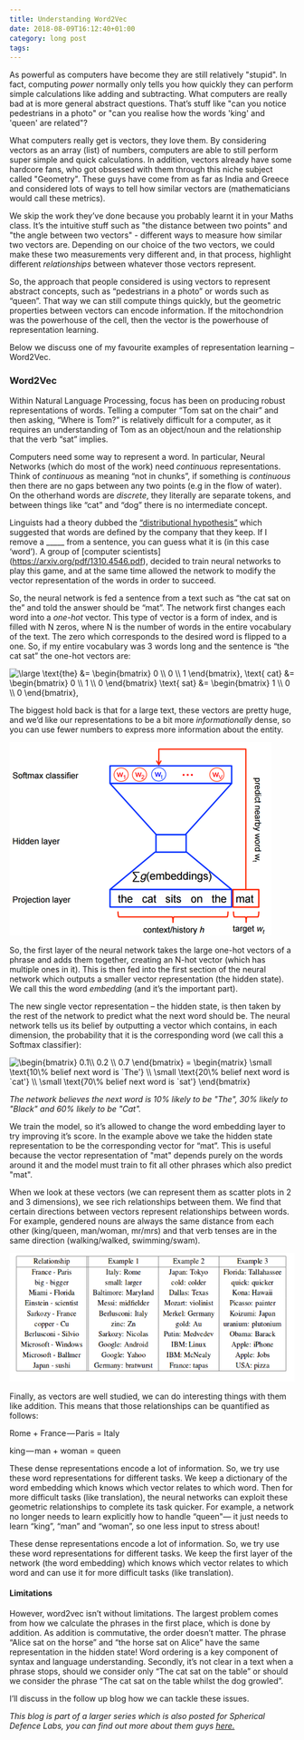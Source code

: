 ```yaml
---
title: Understanding Word2Vec
date: 2018-08-09T16:12:40+01:00
category: long post
tags:
---
```

As powerful as computers have become they are still relatively "stupid". In fact, computing *power* normally only tells you how quickly they can perform simple calculations like adding and subtracting. What computers are really bad at is more general abstract questions. That’s stuff like "can you notice pedestrians in a photo" or "can you realise how the words 'king' and 'queen' are related"?

What computers really get is vectors, they love them. By considering vectors as an array (list) of numbers, computers are able to still perform super simple and quick calculations. In addition, vectors already have some hardcore fans, who got obsessed with them through this niche subject called "Geometry". These guys have come from as far as India and Greece and considered lots of ways to tell how similar vectors are (mathematicians would call these metrics).

We skip the work they’ve done because you probably learnt it in your Maths class. It’s the intuitive stuff such as "the distance between two points" and "the angle between two vectors" - different ways to measure how similar two vectors are. Depending on our choice of the two vectors, we could make these two measurements very different and, in that process, highlight different *relationships* between whatever those vectors represent.

So, the approach that people considered is using vectors to represent abstract concepts, such as “pedestrians in a photo” or words such as “queen”. That way we can still compute things quickly, but the geometric properties between vectors can encode information. If the mitochondrion was the powerhouse of the cell, then the vector is the powerhouse of representation learning.

Below we discuss one of my favourite examples of representation learning – Word2Vec.

### Word2Vec

Within Natural Language Processing, focus has been on producing robust representations of words. Telling a computer “Tom sat on the chair” and then asking, “Where is Tom?” is relatively difficult for a computer, as it requires an understanding of Tom as an object/noun and the relationship that the verb “sat” implies.

Computers need some way to represent a word. In particular, Neural Networks (which do most of the work) need *continuous* representations. Think of *continuous* as meaning “not in chunks”, if something is *continuous* then there are no gaps between any two points (e.g in the flow of water). On the otherhand words are *discrete*, they literally are separate tokens, and between things like “cat” and “dog” there is no intermediate concept.

Linguists had a theory dubbed the [“distributional hypothesis”](https://en.wikipedia.org/wiki/Distributional_semantics#Distributional_hypothesis) which suggested that words are defined by the company that they keep. If I remove a _____ from a sentence, you can guess what it is (in this case ‘word’).  A group of [computer scientists] (https://arxiv.org/pdf/1310.4546.pdf), decided to train neural networks to play this game, and at the same time allowed the network to modify the vector representation of the words in order to succeed.  

So, the neural network is fed a sentence from a text such as “the cat sat on the” and told the answer should be “mat”. The network first changes each word into a *one-hot* vector. This type of vector is a form of index, and is filled with N zeros, where N is the number of words in the entire vocabulary of the text. The zero which corresponds to the desired word is flipped to a one. So, if my entire vocabulary was 3 words long and the sentence is “the cat sat” the one-hot vectors are:

<img src="https://latex.codecogs.com/gif.latex?\dpi{120}&space;\bg_white&space;\large&space;\text{the}&space;&=&space;\begin{bmatrix}&space;0&space;\\&space;0&space;\\&space;1&space;\end{bmatrix},&space;\text{&space;cat}&space;&=&space;\begin{bmatrix}&space;0&space;\\&space;1&space;\\&space;0&space;\end{bmatrix}&space;\text{&space;sat}&space;&=&space;\begin{bmatrix}&space;1&space;\\&space;0&space;\\&space;0&space;\end{bmatrix}," title="\large \text{the} &= \begin{bmatrix} 0 \\ 0 \\ 1 \end{bmatrix}, \text{ cat} &= \begin{bmatrix} 0 \\ 1 \\ 0 \end{bmatrix} \text{ sat} &= \begin{bmatrix} 1 \\ 0 \\ 0 \end{bmatrix}," />

The biggest hold back is that for a large text, these vectors are pretty huge, and we’d like our representations to be a bit more *informationally* dense, so you can use fewer numbers to express more information about the entity.

![neural network diagram](/img/word2vec.png)

So, the first layer of the neural network takes the large one-hot vectors of a phrase and adds them together, creating an N-hot vector (which has multiple ones in it).  This is then fed into the first section of the neural network which outputs a smaller vector representation (the hidden state). We call this the word *embedding* (and it’s the important part).

The new single vector representation – the hidden state, is then taken by the rest of the network to predict what the next word should be. The neural network tells us its belief by outputting a vector which contains, in each dimension, the probability that it is the corresponding word (we call this a Softmax classifier):

<img src="https://latex.codecogs.com/gif.latex?\inline&space;\dpi{120}&space;\bg_white&space;\begin{bmatrix}&space;0.1\\&space;0.2&space;\\&space;0.7&space;\end{bmatrix}&space;=&space;\begin{matrix}&space;\small&space;\text{10\%&space;belief&space;next&space;word&space;is&space;`The'}&space;\\&space;\small&space;\text{20\%&space;belief&space;next&space;word&space;is&space;`cat'}&space;\\&space;\small&space;\text{70\%&space;belief&space;next&space;word&space;is&space;`sat'}&space;\end{bmatrix}" title="\begin{bmatrix} 0.1\\ 0.2 \\ 0.7 \end{bmatrix} = \begin{matrix} \small \text{10\% belief next word is `The'} \\ \small \text{20\% belief next word is `cat'} \\ \small \text{70\% belief next word is `sat'} \end{bmatrix}" />

*The network believes the next word is 10% likely to be "The", 30% likely to "Black" and 60% likely to be "Cat".*

We train the model, so it’s allowed to change the word embedding layer to try improving it’s score.  In the example above we take the hidden state representation to be the corresponding vector for “mat”. This is useful because the vector representation of "mat" depends purely on the words around it and the model must train to fit all other phrases which also predict "mat".

When we look at these vectors (we can represent them as scatter plots in 2 and 3 dimensions), we see rich relationships between them. We find that certain directions between vectors represent relationships between words. For example, gendered nouns are always the same distance from each other (king/queen, man/woman, mr/mrs) and that verb tenses are in the same direction (walking/walked, swimming/swam).

![relations](/img/relations.png)

Finally, as vectors are well studied, we can do interesting things with them like addition. This means that those relationships can be quantified as follows:

Rome + France — Paris = Italy

king — man + woman = queen

These dense representations encode a lot of information. So, we try use these word representations for different tasks. We keep a dictionary of the word embedding which knows which vector relates to which word. Then for more difficult tasks (like translation), the neural networks can exploit these geometric relationships to complete its task quicker. For example, a network no longer needs to learn explicitly how to handle “queen"— it just needs to learn “king”, “man” and “woman”, so one less input to stress about!

These dense representations encode a lot of information. So, we try use these word representations for different tasks. We keep the first layer of the network (the word embedding) which knows which vector relates to which word and can use it for more difficult tasks (like translation).


#### Limitations

However, word2vec isn’t without limitations. The largest problem comes from how we calculate the phrases in the first place, which is done by addition. As addition is commutative, the order doesn’t matter. The phrase “Alice sat on the horse” and “the horse sat on Alice” have the same representation in the hidden state! Word ordering is a key component of syntax and language understanding. Secondly, it’s not clear in a text when a phrase stops, should we consider only “The cat sat on the table” or should we consider the phrase “The cat sat on the table whilst the dog growled”.

I’ll discuss in the follow up blog how we can tackle these issues.


*This blog is part of a larger series which is also posted for Spherical Defence Labs, you can find out more about them guys* [*here.*](http://sphericaldefence.com/)
